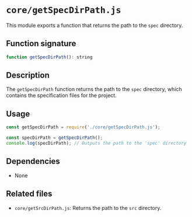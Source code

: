 # `core/getSpecDirPath.js`

This module exports a function that returns the path to the `spec` directory.

## Function signature

```javascript
function getSpecDirPath(): string
```

## Description

The `getSpecDirPath` function returns the path to the `spec` directory, which contains the specification files for the project.

## Usage

```javascript
const getSpecDirPath = require('./core/getSpecDirPath.js');

const specDirPath = getSpecDirPath();
console.log(specDirPath); // Outputs the path to the 'spec' directory
```

## Dependencies

- None

## Related files

- `core/getSrcDirPath.js`: Returns the path to the `src` directory.